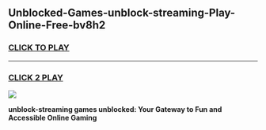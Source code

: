
## Unblocked-Games-unblock-streaming-Play-Online-Free-bv8h2
<h3>
<a href="https://premium76.site?title=unblock-streaming&ref=26A">CLICK TO PLAY</a></h3>
<hr>

<h3>
<a href="https://premium76.site?title=unblock-streaming&ref=26A">CLICK 2 PLAY</a>
  
</h3>

<a href="https://premium76.site?title=unblock-streaming&ref=26A"><img src="https://clearcache.store/games.png"></a>


**unblock-streaming games unblocked: Your Gateway to Fun and Accessible Online Gaming**
